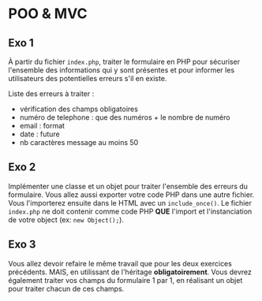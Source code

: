 # POO & MVC

## Exo 1

À partir du fichier `index.php`, traiter le formulaire en PHP pour sécuriser l'ensemble des informations qui y sont présentes et pour informer les utilisateurs des potentielles erreurs s'il en existe.

Liste des erreurs à traiter : 

- vérification des champs obligatoires
- numéro de telephone : que des numéros + le nombre de numéro
- email : format
- date : future
- nb caractères message au moins 50

## Exo 2

Implémenter une classe et un objet pour traiter l'ensemble des erreurs du formulaire. Vous allez aussi exporter votre code PHP dans une autre fichier. Vous l'importerez ensuite dans le HTML avec un `include_once()`.
Le fichier `index.php` ne doit contenir comme code PHP **QUE** l'import et l'instanciation de votre object (ex: `new Object();`).

## Exo 3

Vous allez devoir refaire le même travail que pour les deux exercices précédents. MAIS, en utilissant de l'héritage **obligatoirement**. Vous devrez également traiter vos champs du formulaire 1 par 1, en réalisant un objet pour traiter chacun de ces champs.